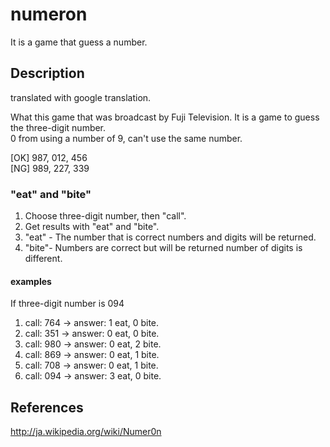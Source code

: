 # numeron
It is a game that guess a number.

## Description

translated with google translation.

What this game that was broadcast by Fuji Television.
It is a game to guess the three-digit number.  
0 from using a number of 9, can't use the same number.

[OK] 987, 012, 456  
[NG] 989, 227, 339

### "eat" and "bite"

1. Choose three-digit number, then "call".
2. Get results  with "eat" and "bite".
3. "eat" - The number that is correct numbers and digits will be returned.
4. "bite"- Numbers are correct but will be returned number of digits is different.

#### examples

If three-digit number is 094

1. call: 764 -> answer: 1 eat, 0 bite.
2. call: 351 -> answer: 0 eat, 0 bite.
3. call: 980 -> answer: 0 eat, 2 bite.
4. call: 869 -> answer: 0 eat, 1 bite.
5. call: 708 -> answer: 0 eat, 1 bite.
6. call: 094 -> answer: 3 eat, 0 bite.

## References

http://ja.wikipedia.org/wiki/Numer0n
